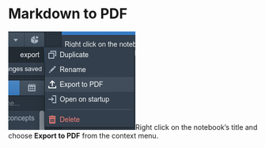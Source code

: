 # Markdown to PDF

![Export to PDF.png](../Loreshelf%20Docs/img/Export%20to%20PDF.png)Right click on the notebook’s title and choose **Export to PDF** from the context menu.
